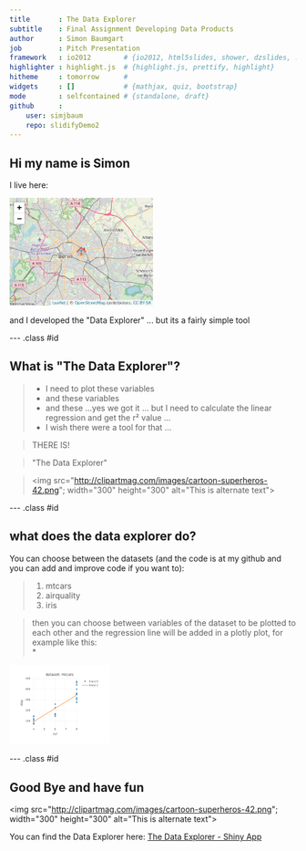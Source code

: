 ```yaml
---
title       : The Data Explorer
subtitle    : Final Assignment Developing Data Products 
author      : Simon Baumgart 
job         : Pitch Presentation 
framework   : io2012        # {io2012, html5slides, shower, dzslides, ...}
highlighter : highlight.js  # {highlight.js, prettify, highlight}
hitheme     : tomorrow      # 
widgets     : []            # {mathjax, quiz, bootstrap}
mode        : selfcontained # {standalone, draft}
github      :
    user: simjbaum
    repo: slidifyDemo2
---
```



## Hi my name is Simon

I live here:  

<img src="figure/unnamed-chunk-1-1.png" title="plot of chunk unnamed-chunk-1" alt="plot of chunk unnamed-chunk-1" width="50%" />
  
and I developed the "Data Explorer"  ... but its a fairly simple tool

--- .class #id  

## What is "The Data Explorer"?
> * I need to plot these variables 
> * and these variables 
> * and these ...yes we got it ... but I need to calculate the linear regression and get the r² value ...  
> * I wish there were a tool for that ...

>   THERE IS!

>   "The Data Explorer"

  
  
>   <img src="http://clipartmag.com/images/cartoon-superheros-42.png"; 
    width="300" 
     height="300" 
     alt="This is alternate text">

--- .class #id 

## what does the data explorer do?  
You can choose between the datasets (and the code is at my github and you can add and improve code if you want to):

> 1. mtcars
> 2. airquality
> 3. iris

>  then you can choose between variables of the dataset to be plotted to each other and the regression line will be added in a plotly plot, for example like this:  
>  *  
<img src="figure/unnamed-chunk-2-1.png" title="plot of chunk unnamed-chunk-2" alt="plot of chunk unnamed-chunk-2" width="35%" />
  

--- .class #id 
## Good Bye and have fun 

<img src="http://clipartmag.com/images/cartoon-superheros-42.png"; 
    width="300" 
     height="300" 
     alt="This is alternate text">

You can find the Data Explorer here:
[The Data Explorer - Shiny App](https://github.com/simjbaum/StatisticInferenceAssignment1)  

